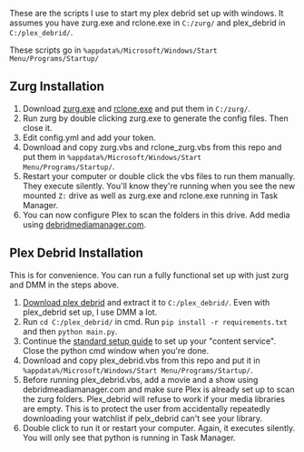 These are the scripts I use to start my plex debrid set up with windows. It assumes you have zurg.exe and rclone.exe in `C:/zurg/` and plex_debrid in `C:/plex_debrid/`.

These scripts go in `%appdata%/Microsoft/Windows/Start Menu/Programs/Startup/`

## Zurg Installation

1. Download [zurg.exe](https://github.com/debridmediamanager/zurg-testing/tree/main/releases/) and [rclone.exe](https://rclone.org/downloads/) and put them in `C:/zurg/`.
2. Run zurg by double clicking zurg.exe to generate the config files. Then close it.
3. Edit config.yml and add your token.
4. Download and copy zurg.vbs and rclone_zurg.vbs from this repo and put them in `%appdata%/Microsoft/Windows/Start Menu/Programs/Startup/`.
5. Restart your computer or double click the vbs files to run them manually. They execute silently. You'll know they're running when you see the new mounted `Z:` drive as well as zurg.exe and rclone.exe running in Task Manager.
6. You can now configure Plex to scan the folders in this drive. Add media using [debridmediamanager.com](https://debridmediamanager.com/).

## Plex Debrid Installation

This is for convenience. You can run a fully functional set up with just zurg and DMM in the steps above.

1. [Download plex debrid](https://codeload.github.com/itsToggle/plex_debrid/zip/refs/heads/main) and extract it to `C:/plex_debrid/`. Even with plex_debrid set up, I use DMM a lot.
2. Run `cd C:/plex_debrid/` in cmd. Run `pip install -r requirements.txt` and then `python main.py`.
3. Continue the [standard setup guide](https://github.com/itsToggle/plex_debrid#3-page_facing_up-setup-plex_debrid) to set up your "content service". Close the python cmd window when you're done.
4. Download and copy plex_debrid.vbs from this repo and put it in `%appdata%/Microsoft/Windows/Start Menu/Programs/Startup/`.
5. Before running plex_debrid.vbs, add a movie and a show using debridmeadiamanager.com and make sure Plex is already set up to scan the zurg folders. Plex_debrid will refuse to work if your media libraries are empty. This is to protect the user from accidentally repeatedly downloading your watchlist if pelx_debrid can't see your library.
6. Double click to run it or restart your computer. Again, it executes silently. You will only see that python is running in Task Manager.
